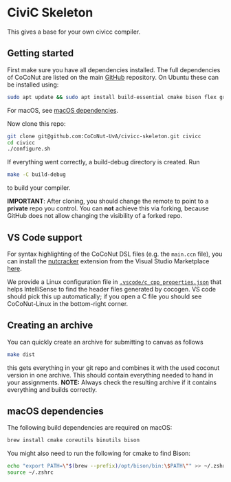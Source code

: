 # CiviC Skeleton
This gives a base for your own civicc compiler.

## Getting started
First make sure you have all dependencies installed. The full dependencies of CoCoNut are listed on the main [GitHub](https://github.com/CoCoNut-UvA/coconut) repository. On
Ubuntu these can be installed using:
```bash
sudo apt update && sudo apt install build-essential cmake bison flex graphviz
```
For macOS, see [macOS dependencies](#macos-dependencies).

Now clone this repo:
```bash
git clone git@github.com:CoCoNut-UvA/civicc-skeleton.git civicc
cd civicc
./configure.sh
```
If everything went correctly, a build-debug directory is created.
Run
```bash
make -C build-debug
```
to build your compiler.

**IMPORTANT**: After cloning, you should change the remote to point to a **private** repo you control.
You can **not** achieve this via forking, because GitHub does not allow changing the visibility of a forked repo.

## VS Code support
For syntax highlighting of the CoCoNut DSL files (e.g. the `main.ccn` file), you can install the [nutcracker](https://github.com/CoCoNut-UvA/nutcracker/) extension from the Visual Studio Marketplace [here](https://marketplace.visualstudio.com/items?itemName=CoCoNut-UvA.nutcracker).

We provide a Linux configuration file in [`.vscode/c_cpp_properties.json`](.vscode/c_cpp_properties.json) that helps IntelliSense to find the header files generated by cocogen.
VS code should pick this up automatically; if you open a C file you should see CoCoNut-Linux in the bottom-right corner.

## Creating an archive
You can quickly create an archive for submitting to canvas as follows
```bash
make dist
```
this gets everything in your git repo and combines it with the used coconut version in one archive.
This should contain everything needed to hand in your assignments.
**NOTE:** Always check the resulting archive if it contains everything and builds correctly.

## macOS dependencies
The following build dependencies are required on macOS:
```bash
brew install cmake coreutils binutils bison
```

You might also need to run the following for cmake to find Bison:
```bash
echo "export PATH=\"$(brew --prefix)/opt/bison/bin:\$PATH\"" >> ~/.zshrc
source ~/.zshrc
```
